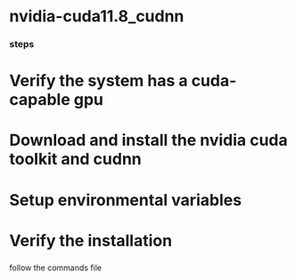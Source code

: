 # nvidia-cuda11.8_cudnn

### steps ####
# Verify the system has a cuda-capable gpu
# Download and install the nvidia cuda toolkit and cudnn
# Setup environmental variables
# Verify the installation
###
follow the commands file
